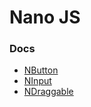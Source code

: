 # Nano JS

### Docs
- [NButton](./src/vue/button)
- [NInput](./src/vue/input)
- [NDraggable](./src/vue/draggable)
